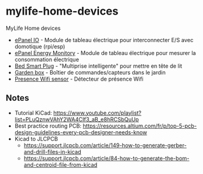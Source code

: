 # mylife-home-devices
MyLife Home devices

 - [ePanel IO](epanel-io/README.md) - Module de tableau électrique pour interconnecter E/S avec domotique (rpi/esp)
 - [ePanel Energy Monitory](epanel-energy-monitor/README.md) - Module de tableau électrique pour mesurer la consommation électrique
 - [Bed Smart Plug](bed-smart-plug/README.md) - "Multiprise intelligente" pour mettre en tête de lit
 - [Garden box](garden-box/README.md) - Boîtier de commandes/capteurs dans le jardin
 - [Presence Wifi sensor](presence-wifi-sensor/README.md) - Détecteur de présence Wifi

## Notes
 - Tutorial KiCad: https://www.youtube.com/playlist?list=PLuQznwVAhY2WA4CIf3_aB_e8hRCSbQuUp
 - Best practice routing PCB: https://resources.altium.com/fr/p/top-5-pcb-design-guidelines-every-pcb-designer-needs-know
 - Kicad to JLCPCB
   - https://support.jlcpcb.com/article/149-how-to-generate-gerber-and-drill-files-in-kicad
   - https://support.jlcpcb.com/article/84-how-to-generate-the-bom-and-centroid-file-from-kicad
